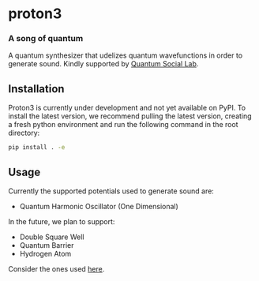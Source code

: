 # proton3
### A song of quantum

A quantum synthesizer that udelizes quantum wavefunctions in order to generate
sound. Kindly supported by [Quantum Social Lab](https://quantumsociallab.de/).

## Installation

Proton3 is currently under development and not yet available on PyPI. To install
the latest version, we recommend pulling the latest version, creating a fresh
python environment and run the following command in the root directory:

```bash
pip install . -e
```

## Usage

Currently the supported potentials used to generate sound are:

- Quantum Harmonic Oscillator (One Dimensional)

In the future, we plan to support:

- Double Square Well
- Quantum Barrier
- Hydrogen Atom

Consider the ones used [here](https://www.osscar.org/courses/quantum_mechanics.html).

